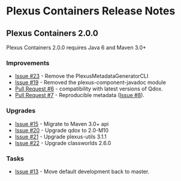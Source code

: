 Plexus Containers Release Notes
=========================

Plexus Containers 2.0.0
---------------------

Plexus Containers 2.0.0 requires Java 6 and Maven 3.0+

### Improvements
 
 * [Issue #23][issue-23] - Remove the PlexusMetadataGeneratorCLI
 * [Issue #19][issue-19] - Removed the plexus-component-javadoc module
 * [Pull Request #6][pr-6] - compatibility with latest versions of Qdox.
 * [Pull Request #7][pr-7] - Reproducible metadata ([Issue #8][issue-8]).

### Upgrades

 * [Issue #15][issue-15] - Migrate to Maven 3.0+ api
 * [Issue #20][issue-20] - Upgrade qdox to 2.0-M10
 * [Issue #21][issue-21] - Upgrade plexus-utils 3.1.1
 * [Issue #22][issue-22] - Upgrade classworlds 2.6.0

### Tasks

 * [Issue #13][issue-13] - Move default development back to master.

[issue-8]: https://github.com/codehaus-plexus/plexus-containers/issues/8
[issue-13]: https://github.com/codehaus-plexus/plexus-containers/issues/13
[issue-15]: https://github.com/codehaus-plexus/plexus-containers/issues/15
[issue-19]: https://github.com/codehaus-plexus/plexus-containers/issues/19
[issue-20]: https://github.com/codehaus-plexus/plexus-containers/issues/20
[issue-21]: https://github.com/codehaus-plexus/plexus-containers/issues/21
[issue-22]: https://github.com/codehaus-plexus/plexus-containers/issues/22
[issue-23]: https://github.com/codehaus-plexus/plexus-containers/issues/23

[pr-7]: https://github.com/codehaus-plexus/plexus-containers/pull/7
[pr-6]: https://github.com/codehaus-plexus/plexus-containers/pull/6
